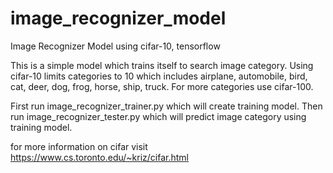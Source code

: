 # image_recognizer_model

Image Recognizer Model using cifar-10, tensorflow

This is a simple model which trains itself to search image category.
Using cifar-10 limits categories to 10 which includes airplane, automobile, bird, cat, deer, dog, frog, horse, ship, truck.
For more categories use cifar-100.

First run image_recognizer_trainer.py which will create training model.
Then run image_recognizer_tester.py which will predict image category using training model.

for more information on cifar visit https://www.cs.toronto.edu/~kriz/cifar.html

